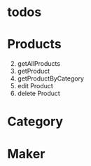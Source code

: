 # todos

# Products

<!-- 1. Create Product -->
2. getAllProducts
3. getProduct
4. getProductByCategory
5. edit Product
6. delete Product

# Category 

<!-- 1. Create Category
2. Edit Category
3. Delete Category
4. getCategory
5. getCategories -->

# Maker

<!-- 1. Create Maker
2. Edit Maker -->
<!-- 3. Delete Maker -->
<!-- 4. getMakerById
5. getMakers -->